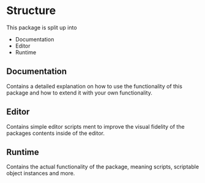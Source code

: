 # Structure
This package is split up into
- Documentation
- Editor
- Runtime

## Documentation
Contains a detailed explanation on how to use the functionality of this package and how to extend it with your own functionality.

## Editor
Contains simple editor scripts ment to improve the visual fidelity of the packages contents inside of the editor.

## Runtime
Contains the actual functionality of the package, meaning scripts, scriptable object instances and more.

